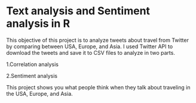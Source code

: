 # Text analysis and Sentiment analysis in R
This objective of this project is to analyze tweets about travel from Twitter by comparing between USA, Europe, and Asia. I used Twitter API to download the tweets and save it to CSV files to analyze in two parts.

1.Correlation analysis

2.Sentiment analysis

This project shows you what people think when they talk about traveling in the USA, Europe, and Asia.

